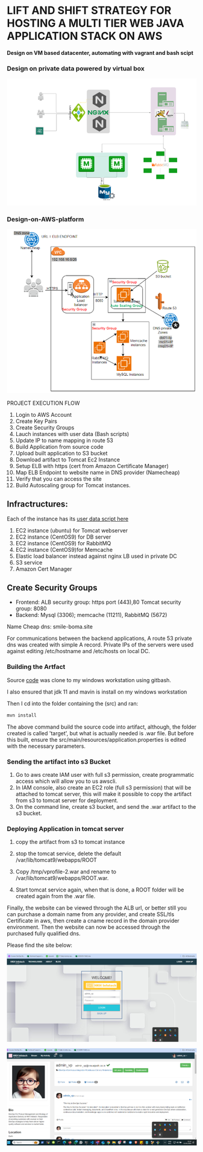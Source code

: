 # LIFT AND SHIFT STRATEGY FOR HOSTING A MULTI TIER WEB JAVA APPLICATION STACK ON AWS 

**Design on VM based datacenter, automating with vagrant and bash scipt**

### Design on private data powered by virtual box

![Design on private data powered by virtual box](images/Project-design.png)

### Design-on-AWS-platform

![Design-on-AWS-platform](images/AWS-design.png)

PROJECT EXECUTION FLOW

1. Login to AWS Account
2. Create Key Pairs
3. Create Security Groups
4. Lauch instances with user data (Bash scripts)
5. Update IP to name mapping in route 53
6. Build Application from source code
7. Upload built application to S3 bucket
8. Download artifact to Tomcat Ec2 Instance
9. Setup ELB with https (cert from Amazon Certificate Manager)
10. Map ELB Endpoint to website name in DNS provider (Namecheap)
11. Verify that you can access the site
12. Build Autoscaling group for Tomcat instances.

## Infractructures:

Each of the instance has its  [user data script here](user-data-script)
1. EC2 instance (ubuntu) for Tomcat webserver
2. EC2 instance (CentOS9) for DB server
3. EC2 instance (CentOS9) for RabbitMQ
4. EC2 instance (CentOS9)for Memcache
5. Elastic load balancer instead against nginx LB used in private DC
6. S3 service
7. Amazon Cert Manager

## Create Security Groups
* Frontend: ALB security group: https port (443),80 Tomcat security group: 8080
* Backend: Mysql (3306); memcache (11211), RabbitMQ (5672)

Name Cheap dns: smile-boma.site

For communications between the backend applications, A route 53 private dns was created with simple A record. Private IPs of the servers were used against editing /etc/hostname and /etc/hosts on local DC.

### Building the Artfact

Source [code](https://github.com/nbomasi/JAVA-STACK-DEPLOYMENT.git) was clone to my windows workstation using gitbash.

I also ensured that jdk 11 and mavin is install on my windows workstation

Then I cd into the folder containing the (src) and ran:

```markdown
mvn install
```
The above command build the source code into artifact, although, the folder created is called 'target', but what is actually needed is .war file. But before this built, ensure the src/main/resources/application.properties is edited with the necessary parameters.

### Sending the artifact into s3 Bucket

1. Go to aws create IAM user with full s3 permission, create programmatic access which will allow you to us awscli.
2. In IAM console, also create an EC2 role (full s3 permission) that will be attached to tomcat server, this will make it possible to copy the artifact from s3 to tomcat server for deployment.
3. On the command line, create s3 bucket, and send the .war artifact to the s3 bucket.

### Deploying Application in tomcat server

1. copy the artifact from s3 to tomcat instance

2. stop the tomcat service, delete the default /var/lib/tomcat9/webapps/ROOT

3. Copy /tmp/vprofile-2.war and rename to /var/lib/tomcat9/webapps/ROOT.war.

4. Start tomcat service again, when that is done, a ROOT folder will be created again from the .war file.

Finally, the website can be viewed through the ALB url, or better still you can purchase a domain name from any provider, and create SSL/tls Certificate in aws, then create a cname record in the domain provider environment. Then the website can now be accessed through the purchased fully qualified dns.

Please find the site below:

![Final-projct1](images/Finalprojectsite1.png)

![Final-projct1](images/Finalprojectsite2.png)




